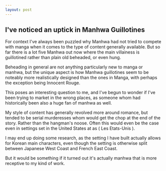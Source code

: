 ```yaml
---
layout: post
---
```

## I've noticed an uptick in Manhwa Guillotines
For context I've always been puzzled why Manhwa had not tried to compete with manga when it comes to the type of content generally available. But so far there is a lot five Manhwa out now where the main villainess is guillotined rather than plain old beheaded, or even hung.

Beheading in general are not anything particularly new to manga or manhwa, but the unique aspect is how Manhwa guillotines seem to be noteably more realistically designed than the ones in Manga, with perhaps the exception being Innocent Rouge.

This poses an interesting question to me, and I've begun to wonder if I've been trying to market in the wrong places, as someone whom had historically been also a huge fan of manhwa as well.

My style of content has generally revolved more around romance, but tended to be serial murderesses whom would get the chop at the end of the story. Rather than the hangman's noose. Often this would even be the case even in settings set in the United States at as ( Les Etats-Unis ).

I may end up doing some research, as the setting I have built actually allows for Korean main characters, even though the setting is otherwise split between Japanese West Coast and French East Coast.

But it would be something if it turned out it's actually manhwa that is more receptive to my kind of work.

